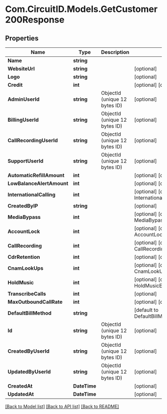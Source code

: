 
# Com.CircuitID.Models.GetCustomer200Response

## Properties

Name | Type | Description | Notes
------------ | ------------- | ------------- | -------------
**Name** | **string** |  | 
**WebsiteUrl** | **string** |  | [optional] 
**Logo** | **string** |  | [optional] 
**Credit** | **int** |  | [optional] [default to 0]
**AdminUserId** | **string** | ObjectId (unique 12 bytes ID) | [optional] 
**BillingUserId** | **string** | ObjectId (unique 12 bytes ID) | [optional] 
**CallRecordingUserId** | **string** | ObjectId (unique 12 bytes ID) | [optional] 
**SupportUserId** | **string** | ObjectId (unique 12 bytes ID) | [optional] 
**AutomaticRefillAmount** | **int** |  | [optional] [default to 0]
**LowBalanceAlertAmount** | **int** |  | [optional] [default to 0]
**InternationalCalling** | **int** |  | [optional] [default to InternationalCallingEnum.NUMBER_0]
**CreatedByIP** | **string** |  | [optional] 
**MediaBypass** | **int** |  | [optional] [default to MediaBypassEnum.NUMBER_0]
**AccountLock** | **int** |  | [optional] [default to AccountLockEnum.NUMBER_1]
**CallRecording** | **int** |  | [optional] [default to CallRecordingEnum.NUMBER_0]
**CdrRetention** | **int** |  | [optional] [default to 12]
**CnamLookUps** | **int** |  | [optional] [default to CnamLookUpsEnum.NUMBER_0]
**HoldMusic** | **int** |  | [optional] [default to HoldMusicEnum.NUMBER_0]
**TranscribeCalls** | **int** |  | [optional] 
**MaxOutboundCallRate** | **int** |  | [optional] [default to 1]
**DefaultBillMethod** | **string** |  | [default to DefaultBillMethodEnum.Credit]
**Id** | **string** | ObjectId (unique 12 bytes ID) | [optional] 
**CreatedByUserId** | **string** | ObjectId (unique 12 bytes ID) | [optional] 
**UpdatedByUserId** | **string** | ObjectId (unique 12 bytes ID) | [optional] 
**CreatedAt** | **DateTime** |  | [optional] 
**UpdatedAt** | **DateTime** |  | [optional] 

[[Back to Model list]](../README.md#documentation-for-models)
[[Back to API list]](../README.md#documentation-for-api-endpoints)
[[Back to README]](../README.md)

